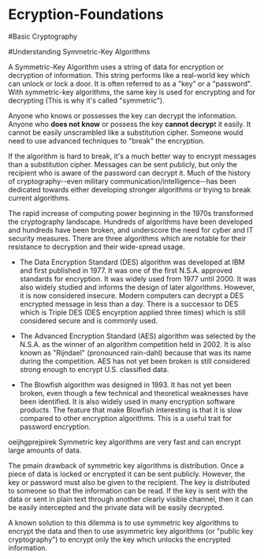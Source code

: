 # Ecryption-Foundations

#Basic Cryptography

#Understanding Symmetric-Key Algorithms

A Symmetric-Key Algorithm uses a string of data for encryption or decryption of information. This string performs like a real-world key which can unlock or lock a door. It is often referred to as a "key" or a "password". With symmetric-key algorithms, the same key is used for encrypting and for decrypting (This is why it's called "symmetric").

Anyone who knows or possesses the key can decrypt the information. Anyone who **does not know** or possess the key **cannot decryp**t it easily. It cannot be easily unscrambled like a substitution cipher. Someone would need to use advanced techniques to "break" the encryption.

If the algorithm is hard to break, it's a much better way to encrypt messages than a substitution cipher. Messages can be sent publicly, but only the recipient who is aware of the password can decrypt it. Much of the history of cryptography--even military communication/intelligence--has been dedicated towards either developing stronger algorithms or trying to break current algorithms.

The rapid increase of computing power beginning in the 1970s transformed the cryptography landscape. Hundreds of algorithms have been developed and hundreds have been broken, and underscore the need for cyber and IT security measures. There are three algorithms which are notable for their resistance to decryption and their wide-spread usage.

- The Data Encryption Standard (DES) algorithm was developed at IBM and first published in 1977. It was one of the first N.S.A. approved standards for encryption. It was widely used from 1977 until 2000. It was also widely studied and informs the design of later algorithms. However, it is now considered insecure. Modern computers can decrypt a DES encrypted message in less than a day. There is a successor to DES which is Triple DES (DES encyrption applied three times) which is still considered secure and is commonly used.

- The Advanced Encryption Standard (AES) algorithm was selected by the N.S.A. as the winner of an algorithm competition held in 2002. It is also known as "Rijndael" (pronounced rain-dahl) because that was its name during the competition. AES has not yet been broken is still considered strong enough to encrypt U.S. classified data.

- The Blowfish algorithm was designed in 1993. It has not yet been broken, even though a few technical and theoretical weaknesses have been identified. It is also widely used in many encryption software products. The feature that make Blowfish interesting is that it is slow compared to other encryption algorithms. This is a useful trait for password encryption.

oeijhgprejpirek Symmetric key algorithms are very fast and can encrypt large amounts of data.

The pmain drawback of symmetric key algorithms is distribution. Once a piece of data is locked or encrypted it can be sent publicly. However, the key or password must also be given to the recipient. The key is distributed to someone so that the information can be read. If the key is sent with the data or sent in plain text through another clearly visible channel, then it can be easily intercepted and the private data will be easily decrypted.

A known solution to this dilemma is to use symmetric key algorithms to encrypt the data and then to use asymmetric key algorithms (or "public key cryptography") to encrypt only the key which unlocks the encrypted information.
